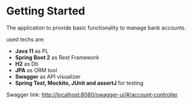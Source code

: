 # Getting Started

The application to provide basic functionality to manage bank accounts.


used techs are:
<ul>
    <li><b>Java 11</b> as PL</li>
    <li><b>Spring Boot 2</b> as Rest Framework</li>
    <li><b>H2</b> as Db</li>
    <li><b>JPA</b> as ORM tool</li>
    <li><b>Swagger</b> as API visualizer</li>
    <li><b>Spring Test, Mockito, JUnit and assertJ</b> for testing</li>
</ul>

Swagger link: <a href="http://localhost:8080/swagger-ui/#/account-controller">http://localhost:8080/swagger-ui/#/account-controller</a>
 
